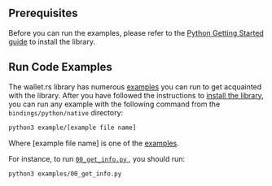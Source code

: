 ## Prerequisites

Before you can run the examples, please refer to the [Python Getting Started guide](./../getting_started/python) to install
the library.

## Run Code Examples

The wallet.rs library has numerous [examples](https://github.com/iotaledger/wallet.rs/tree/develop/bindings/python/native/examples)
you can run to get acquainted with the library.  After you have followed the instructions to
[install the library](./../getting_started/python#install-the-library), you can run any example with the following
command from the `bindings/python/native` directory:

```bash
python3 example/[example file name]
```

Where [example file name] is one of the
[examples](https://github.com/iotaledger/wallet.rs/tree/develop/bindings/python/native/examples).

For instance, to run
[`00_get_info.py` ](https://github.com/iotaledger/wallet.rs/blob/develop/bindings/python/native/examples/00_get_info.py),
you should run:


```bash
python3 examples/00_get_info.py
